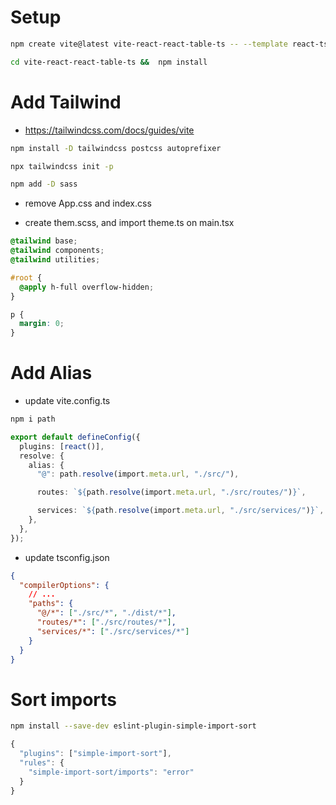 # Setup

```bash
npm create vite@latest vite-react-react-table-ts -- --template react-ts
```

```bash
cd vite-react-react-table-ts &&  npm install
```

# Add Tailwind

- https://tailwindcss.com/docs/guides/vite

```bash
npm install -D tailwindcss postcss autoprefixer
```

```bash
npx tailwindcss init -p
```

```bash
npm add -D sass
```

- remove App.css and index.css

- create them.scss, and import theme.ts on main.tsx

```css
@tailwind base;
@tailwind components;
@tailwind utilities;

#root {
  @apply h-full overflow-hidden;
}

p {
  margin: 0;
}
```

<!--  -->

# Add Alias

- update vite.config.ts

```bash
npm i path
```

```ts
export default defineConfig({
  plugins: [react()],
  resolve: {
    alias: {
      "@": path.resolve(import.meta.url, "./src/"),

      routes: `${path.resolve(import.meta.url, "./src/routes/")}`,

      services: `${path.resolve(import.meta.url, "./src/services/")}`,
    },
  },
});
```

- update tsconfig.json

```json
{
  "compilerOptions": {
    // ...
    "paths": {
      "@/*": ["./src/*", "./dist/*"],
      "routes/*": ["./src/routes/*"],
      "services/*": ["./src/services/*"]
    }
  }
}
```

<!--  -->

# Sort imports

```bash
npm install --save-dev eslint-plugin-simple-import-sort
```

```js
{
  "plugins": ["simple-import-sort"],
  "rules": {
    "simple-import-sort/imports": "error"
  }
}
```
